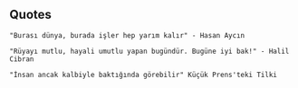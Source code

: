 ## Quotes

```
"Burası dünya, burada işler hep yarım kalır" - Hasan Aycın
```

```
"Rüyayı mutlu, hayali umutlu yapan bugündür. Bugüne iyi bak!" - Halil Cibran
```

```
"İnsan ancak kalbiyle baktığında görebilir" Küçük Prens'teki Tilki
```
